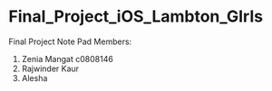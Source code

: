 # Final_Project_iOS_Lambton_GIrls
Final Project Note Pad
Members:
1. Zenia Mangat c0808146
2. Rajwinder Kaur
3. Alesha
